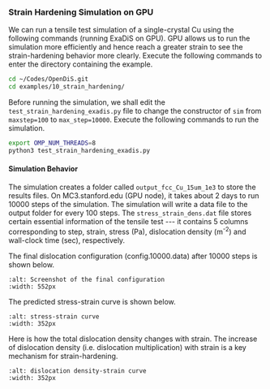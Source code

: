### Strain Hardening Simulation on GPU
We can run a tensile test simulation of a single-crystal Cu using the following commands (running ExaDiS on GPU).  GPU allows us to run the simulation more efficiently and hence reach a greater strain to see the strain-hardening behavior more clearly.
Execute the following commands to enter the directory containing the example.
```bash
cd ~/Codes/OpenDiS.git
cd examples/10_strain_hardening/
```
Before running the simulation, we shall edit the ```test_strain_hardening_exadis.py``` file to change the constructor of ```sim``` from ```maxstep=100``` to ```max_step=10000```.
Execute the following commands to run the simulation.
```bash
export OMP_NUM_THREADS=8
python3 test_strain_hardening_exadis.py
```

#### Simulation Behavior
The simulation creates a folder called ```output_fcc_Cu_15um_1e3``` to store the results files.  On MC3.stanford.edu (GPU node), it takes about 2 days to run 10000 steps of the simulation.  The simulation will write a data file to the output folder for every 100 steps.  The ```stress_strain_dens.dat``` file stores certain essential information of the tensile test --- it contains 5 columns corresponding to step, strain, stress (Pa), dislocation density (m<sup>-2</sup>) and wall-clock time (sec), respectively.

The final dislocation configuration (config.10000.data) after 10000 steps is shown below.
```{figure} GPU_final_configuration_Ovito.png
:alt: Screenshot of the final configuration
:width: 552px
```

The predicted stress-strain curve is shown below.
```{figure} Stress_strain_GPU.png
:alt: stress-strain curve
:width: 352px
```

Here is how the total dislocation density changes with strain.  The increase of dislocation density (i.e. dislocation multiplication) with strain is a key mechanism for strain-hardening.
```{figure} Density_strain_GPU.png
:alt: dislocation density-strain curve
:width: 352px
```
